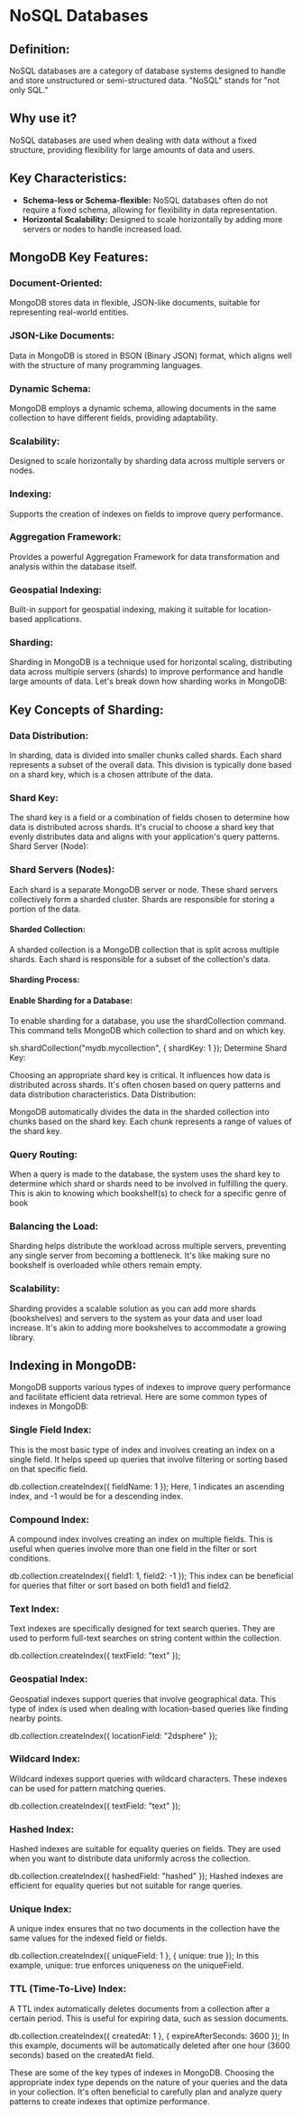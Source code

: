 # NoSQL Databases

## Definition:

NoSQL databases are a category of database systems designed to handle and store unstructured or semi-structured data. "NoSQL" stands for "not only SQL."

## Why use it?

NoSQL databases are used when dealing with data without a fixed structure, providing flexibility for large amounts of data and users.

## Key Characteristics:

- **Schema-less or Schema-flexible:** NoSQL databases often do not require a fixed schema, allowing for flexibility in data representation.
- **Horizontal Scalability:** Designed to scale horizontally by adding more servers or nodes to handle increased load.

## MongoDB Key Features:

### Document-Oriented:

MongoDB stores data in flexible, JSON-like documents, suitable for representing real-world entities.

### JSON-Like Documents:

Data in MongoDB is stored in BSON (Binary JSON) format, which aligns well with the structure of many programming languages.

### Dynamic Schema:

MongoDB employs a dynamic schema, allowing documents in the same collection to have different fields, providing adaptability.

### Scalability:

Designed to scale horizontally by sharding data across multiple servers or nodes.

### Indexing:

Supports the creation of indexes on fields to improve query performance.

### Aggregation Framework:

Provides a powerful Aggregation Framework for data transformation and analysis within the database itself.

### Geospatial Indexing:

Built-in support for geospatial indexing, making it suitable for location-based applications.

### Sharding:

Sharding in MongoDB is a technique used for horizontal scaling, distributing data across multiple servers (shards) to improve performance and handle large amounts of data. Let's break down how sharding works in MongoDB:

## Key Concepts of Sharding:

### Data Distribution:
In sharding, data is divided into smaller chunks called shards. Each shard represents a subset of the overall data. This division is typically done based on a shard key, which is a chosen attribute of the data.

### Shard Key:
The shard key is a field or a combination of fields chosen to determine how data is distributed across shards. It's crucial to choose a shard key that evenly distributes data and aligns with your application's query patterns.
Shard Server (Node):

### Shard Servers (Nodes):
Each shard is a separate MongoDB server or node. These shard servers collectively form a sharded cluster. Shards are responsible for storing a portion of the data.
#### Sharded Collection:
A sharded collection is a MongoDB collection that is split across multiple shards. Each shard is responsible for a subset of the collection's data.

#### Sharding Process:
#### Enable Sharding for a Database:
To enable sharding for a database, you use the shardCollection command. This command tells MongoDB which collection to shard and on which key.

sh.shardCollection("mydb.mycollection", { shardKey: 1 });
Determine Shard Key:

Choosing an appropriate shard key is critical. It influences how data is distributed across shards. It's often chosen based on query patterns and data distribution characteristics.
Data Distribution:

MongoDB automatically divides the data in the sharded collection into chunks based on the shard key. Each chunk represents a range of values of the shard key.

### Query Routing:
When a query is made to the database, the system uses the shard key to determine which shard or shards need to be involved in fulfilling the query. This is akin to knowing which bookshelf(s) to check for a specific genre of book

### Balancing the Load:
Sharding helps distribute the workload across multiple servers, preventing any single server from becoming a bottleneck. It's like making sure no bookshelf is overloaded while others remain empty.

### Scalability:
Sharding provides a scalable solution as you can add more shards (bookshelves) and servers to the system as your data and user load increase. It's akin to adding more bookshelves to accommodate a growing library.


## Indexing in MongoDB:
MongoDB supports various types of indexes to improve query performance and facilitate efficient data retrieval. Here are some common types of indexes in MongoDB:

### Single Field Index:
This is the most basic type of index and involves creating an index on a single field. It helps speed up queries that involve filtering or sorting based on that specific field.

db.collection.createIndex({ fieldName: 1 });
Here, 1 indicates an ascending index, and -1 would be for a descending index.

### Compound Index:
A compound index involves creating an index on multiple fields. This is useful when queries involve more than one field in the filter or sort conditions.

db.collection.createIndex({ field1: 1, field2: -1 });
This index can be beneficial for queries that filter or sort based on both field1 and field2.


### Text Index:
Text indexes are specifically designed for text search queries. They are used to perform full-text searches on string content within the collection.

db.collection.createIndex({ textField: "text" });


### Geospatial Index:
Geospatial indexes support queries that involve geographical data. This type of index is used when dealing with location-based queries like finding nearby points.

db.collection.createIndex({ locationField: "2dsphere" });

### Wildcard Index:
Wildcard indexes support queries with wildcard characters. These indexes can be used for pattern matching queries.

db.collection.createIndex({ textField: "text" });

### Hashed Index:
Hashed indexes are suitable for equality queries on fields. They are used when you want to distribute data uniformly across the collection.

db.collection.createIndex({ hashedField: "hashed" });
Hashed indexes are efficient for equality queries but not suitable for range queries.

### Unique Index:
A unique index ensures that no two documents in the collection have the same values for the indexed field or fields.

db.collection.createIndex({ uniqueField: 1 }, { unique: true });
In this example, unique: true enforces uniqueness on the uniqueField.

### TTL (Time-To-Live) Index:
A TTL index automatically deletes documents from a collection after a certain period. This is useful for expiring data, such as session documents.

db.collection.createIndex({ createdAt: 1 }, { expireAfterSeconds: 3600 });
In this example, documents will be automatically deleted after one hour (3600 seconds) based on the createdAt field.

These are some of the key types of indexes in MongoDB. Choosing the appropriate index type depends on the nature of your queries and the data in your collection. It's often beneficial to carefully plan and analyze query patterns to create indexes that optimize performance.